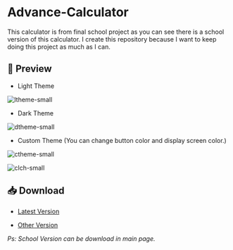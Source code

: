 # Advance-Calculator

This calculator is from final school project as you can see there is a school version of this calculator.
I create this repository because I want to keep doing this project as much as I can.

## 📱 Preview
* Light Theme

![ltheme-small](https://user-images.githubusercontent.com/88188545/191074454-ed5d1357-e3ba-4df4-ba6d-13f1401c8cfe.png)

* Dark Theme

![dtheme-small](https://user-images.githubusercontent.com/88188545/191074472-c615cd5a-481e-4c61-8419-5b6cfbf8177e.png)

* Custom Theme (You can change button color and display screen color.)

![ctheme-small](https://user-images.githubusercontent.com/88188545/191074785-381308f3-cf5e-4adc-90ae-68d1f98a0789.png)

![clch-small](https://user-images.githubusercontent.com/88188545/191074809-062d22f3-4837-4af9-9df1-b4150c1fea98.png)


## 📥 Download

* [Latest Version](https://github.com/CrazyWichGG/Advance-Calculator/releases/tag/v1.0.0)

* [Other Version](https://github.com/CrazyWichGG/Advance-Calculator/releases)


_Ps: School Version can be download in main page._
